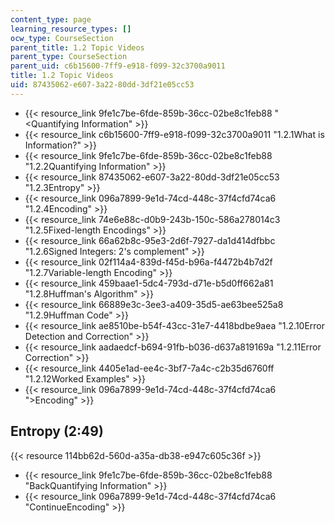 ```yaml
---
content_type: page
learning_resource_types: []
ocw_type: CourseSection
parent_title: 1.2 Topic Videos
parent_type: CourseSection
parent_uid: c6b15600-7ff9-e918-f099-32c3700a9011
title: 1.2 Topic Videos
uid: 87435062-e607-3a22-80dd-3df21e05cc53
---
```


*   {{< resource_link 9fe1c7be-6fde-859b-36cc-02be8c1feb88 "\<Quantifying Information" >}}
*   {{< resource_link c6b15600-7ff9-e918-f099-32c3700a9011 "1.2.1What is Information?" >}}
*   {{< resource_link 9fe1c7be-6fde-859b-36cc-02be8c1feb88 "1.2.2Quantifying Information" >}}
*   {{< resource_link 87435062-e607-3a22-80dd-3df21e05cc53 "1.2.3Entropy" >}}
*   {{< resource_link 096a7899-9e1d-74cd-448c-37f4cfd74ca6 "1.2.4Encoding" >}}
*   {{< resource_link 74e6e88c-d0b9-243b-150c-586a278014c3 "1.2.5Fixed-length Encodings" >}}
*   {{< resource_link 66a62b8c-95e3-2d6f-7927-da1d414dfbbc "1.2.6Signed Integers: 2's complement" >}}
*   {{< resource_link 02f114a4-839d-f45d-b96a-f4472b4b7d2f "1.2.7Variable-length Encoding" >}}
*   {{< resource_link 459baae1-5dc4-793d-d71e-b5d0ff662a81 "1.2.8Huffman's Algorithm" >}}
*   {{< resource_link 66889e3c-3ee3-a409-35d5-ae63bee525a8 "1.2.9Huffman Code" >}}
*   {{< resource_link ae8510be-b54f-43cc-31e7-4418bdbe9aea "1.2.10Error Detection and Correction" >}}
*   {{< resource_link aadaedcf-b694-91fb-b036-d637a819169a "1.2.11Error Correction" >}}
*   {{< resource_link 4405e1ad-ee4c-3bf7-7a4c-c2b35d6760ff "1.2.12Worked Examples" >}}
*   {{< resource_link 096a7899-9e1d-74cd-448c-37f4cfd74ca6 "\>Encoding" >}}

Entropy (2:49)
--------------

{{< resource 114bb62d-560d-a35a-db38-e947c605c36f >}}

*   {{< resource_link 9fe1c7be-6fde-859b-36cc-02be8c1feb88 "BackQuantifying Information" >}}
*   {{< resource_link 096a7899-9e1d-74cd-448c-37f4cfd74ca6 "ContinueEncoding" >}}